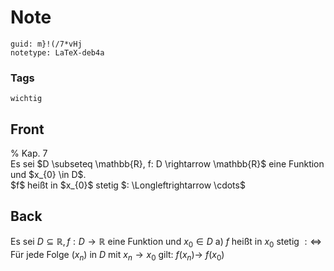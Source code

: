 # Note
```
guid: m}!(/7*vHj
notetype: LaTeX-deb4a
```

### Tags
```
wichtig
```

## Front
<div>% Kap. 7</div><div>
</div>Es sei $D \subseteq \mathbb{R}, f: D \rightarrow \mathbb{R}$ eine Funktion und $x_{0} \in D$.<div>
$f$ heißt in $x_{0}$ stetig $: \Longleftrightarrow \cdots$</div>

## Back
Es sei $D \subseteq \mathbb{R}, f: D \rightarrow \mathbb{R}$ eine Funktion und $x_{0} \in D$
a) $f$ heißt in $x_{0}$ stetig $: \Longleftrightarrow$ Für jede Folge $\left(x_{n}\right)$ in $D$ mit $x_{n} \rightarrow x_{0}$ gilt: $f\left(x_{n}\right) \rightarrow$ $f\left(x_{0}\right)$
